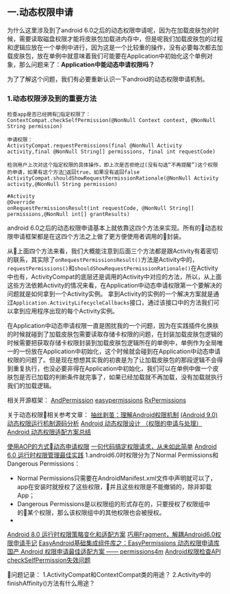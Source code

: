 ## 一.动态权限申请
为什么这里涉及到了android 6.0之后的动态权限申请呢，因为在加载皮肤包的时候，需要读取磁盘权限才能将皮肤包加载进内存中，但是呢我们加载皮肤包的过程和逻辑应放在一个单例中进行，因为这是一个比较重的操作，没有必要每次都去加载皮肤包，放在单例中就意味着我们可能要在Application中初始化这个单例对象，那么问题来了：**Application中能动态申请权限吗？**

为了了解这个问题，我们有必要重新认识一下android的动态权限申请机制。

### 1.动态权限涉及到的重要方法
```
检查app是否已经拥有指定权限了：
ContextCompat.checkSelfPermission(@NonNull Context context, @NonNull String permission)

申请权限：
ActivityCompat.requestPermissions(final @NonNull Activity activity,final @NonNull String[] permissions, final int requestCode)

检测用户上次对这个指定权限的具体操作，即上次是否拒绝过(没有勾选“不再提醒”)这个权限的申请，如果有这个方法返回true，如果没有返回false
ActivityCompat.shouldShowRequestPermissionRationale(@NonNull Activity activity,@NonNull String permission)

#Activity
@Override
onRequestPermissionsResult(int requestCode, @NonNull String[] permissions,@NonNull int[] grantResults)
```
android 6.0之后的动态权限申请基本上就依靠这四个方法来实现。所有的动态权限申请框架都是在这四个方法之上做了更方便使用者调用的封装。

从上面四个方法来看，我们大概能注意到后面三个方法都是跟Activity有着密切的联系，其实除了`onRequestPermissionsResult()`方法是Activity中的，`requestPermissions()`和`shouldShowRequestPermissionRationale()`在Activity中也有，ActivityCompat的底层还是调用的Activity中对应的方法，所以，从上面这些方法依赖Activity的情况来看，在Application中动态申请权限第一个要解决的问题就是如何拿到一个Activity实例。
拿到Activity的实例的一个解决方案就是通过`Application.ActivityLifecycleCallbacks`接口，通过该接口中的方法我们可以拿到应用程序出现的每个Activity实例。

在Application中动态申请权限一直是困扰我的一个问题，因为在实践插件化换肤的时候就碰到了加载皮肤包需要读取存储卡权限的问题，在封装加载皮肤包逻辑的时候需要把获取存储卡权限封装到加载皮肤包逻辑所在的单例中，单例作为全局唯一的一份放在Application中初始化，这个时候就会碰到在Application中动态申请权限的问题了。但是现在想想其实我的初衷是为了让加载皮肤包的那段逻辑不会得到重复执行，也没必要非得在Application中初始化，我们可以在单例中做一个皮肤包是否已加载的判断条件就完事了，如果已经加载就不再加载，没有加载就执行我们的加载逻辑。


相关开源框架：
[AndPermission](https://github.com/yanzhenjie/AndPermission)
[easypermissions](https://github.com/googlesamples/easypermissions)
[RxPermissions](https://github.com/tbruyelle/RxPermissions)

关于动态权限相关参考文章：
[抽丝剥茧：理解Android权限机制](https://www.cnblogs.com/0xJDchen/p/6806573.html)
[(Android 9.0)动态权限运行机制源码分析](https://blog.csdn.net/lj19851227/article/details/82084227)
[Android 动态权限设计 （权限的申请与处理）](https://www.jianshu.com/p/8e37e9cf20a5)
[Android 动态权限适配方案总结](https://blog.csdn.net/yuguqinglei/article/details/80375702)

[使用AOP的方式动态申请权限](https://www.jianshu.com/p/2324a2bdb3d4)
[一句代码搞定权限请求，从未如此简单](https://www.jianshu.com/p/c69ff8a445ed)
[Android 6.0 运行时权限管理最佳实践](https://juejin.im/post/57d5de3e2e958a00546a7465)
1.android6.0时权限分为了Normal Permissions和Dangerous Permissions：
- Normal Permissions只需要在AndroidManifest.xml文件中声明就可以了，app在安装时就授权了这些权限，并且这些权限是不能撤销的，除非卸载App；
- Dangerous Permissions是以权限组的形式存在的，只要授权了权限组中的某个权限，那么该权限组中的其他权限也会被授权。
- 



[Android 8.0 运行时权限策略变化和适配方案](https://juejin.im/post/5991476f5188254898192ab9)
[巧用Fragment，解耦Android6.0权限申请手记](https://juejin.im/post/59e081f96fb9a0452340e44b)
[EasyAndroid基础集成组件库之：EasyPermissions 动态权限申请库](https://juejin.im/post/5b1a2a326fb9a01e5d32f208)
[国产 Android 权限申请最佳适配方案 —— permissions4m](https://juejin.im/post/59b5e1a76fb9a00a6a7410d6)
[Android权限检查API checkSelfPermission失效问题](https://juejin.im/post/59e01ece51882578c6736db7)


问题记录：
1.ActivityCompat和ContextCompat类的用途？
2.Activity中的finishAffinity()方法有什么用途？

